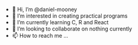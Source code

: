 - 👋 Hi, I’m @daniel-mooney
- 👀 I’m interested in creating practical programs
- 🌱 I’m currently learning C, R and React
- 💞️ I’m looking to collaborate on nothing currently
- 📫 How to reach me ...

<!---
daniel-mooney/daniel-mooney is a ✨ special ✨ repository because its `README.md` (this file) appears on your GitHub profile.
You can click the Preview link to take a look at your changes.
--->
